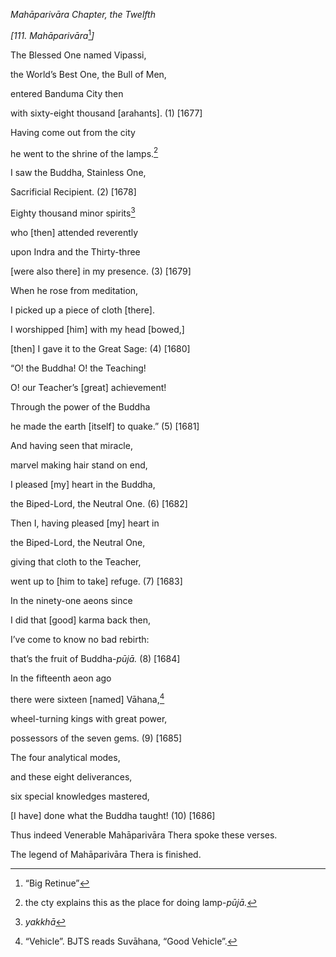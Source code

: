 *Mahāparivāra Chapter, the Twelfth*

*\[111. Mahāparivāra*[^1]*\]*

The Blessed One named Vipassi,

the World’s Best One, the Bull of Men,

entered Banduma City then

with sixty-eight thousand \[arahants\]. (1) \[1677\]

Having come out from the city

he went to the shrine of the lamps.[^2]

I saw the Buddha, Stainless One,

Sacrificial Recipient. (2) \[1678\]

Eighty thousand minor spirits[^3]

who \[then\] attended reverently

upon Indra and the Thirty-three

\[were also there\] in my presence. (3) \[1679\]

When he rose from meditation,

I picked up a piece of cloth \[there\].

I worshipped \[him\] with my head \[bowed,\]

\[then\] I gave it to the Great Sage: (4) \[1680\]

“O! the Buddha! O! the Teaching!

O! our Teacher’s \[great\] achievement!

Through the power of the Buddha

he made the earth \[itself\] to quake.” (5) \[1681\]

And having seen that miracle,

marvel making hair stand on end,

I pleased \[my\] heart in the Buddha,

the Biped-Lord, the Neutral One. (6) \[1682\]

Then I, having pleased \[my\] heart in

the Biped-Lord, the Neutral One,

giving that cloth to the Teacher,

went up to \[him to take\] refuge. (7) \[1683\]

In the ninety-one aeons since

I did that \[good\] karma back then,

I’ve come to know no bad rebirth:

that’s the fruit of Buddha-*pūjā.* (8) \[1684\]

In the fifteenth aeon ago

there were sixteen \[named\] Vāhana,[^4]

wheel-turning kings with great power,

possessors of the seven gems. (9) \[1685\]

The four analytical modes,

and these eight deliverances,

six special knowledges mastered,

\[I have\] done what the Buddha taught! (10) \[1686\]

Thus indeed Venerable Mahāparivāra Thera spoke these verses.

The legend of Mahāparivāra Thera is finished.

[^1]: “Big Retinue”

[^2]: the cty explains this as the place for doing lamp-*pūjā.*

[^3]: *yakkhā*

[^4]: “Vehicle”. BJTS reads Suvāhana, “Good Vehicle”.

